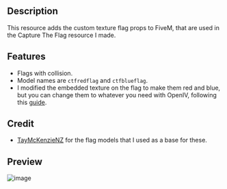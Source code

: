 ## Description
This resource adds the custom texture flag props to FiveM, that are used in the Capture The Flag resource I made.

## Features
* Flags with collision.
* Model names are `ctfredflag` and `ctfblueflag`.
* I modified the embedded texture on the flag to make them red and blue, but you can change them to whatever you need with OpenIV, following this [guide](https://forums.gta5-mods.com/topic/7173/can-you-modify-embedded-textures-in-a-ydr/2).

## Credit
- [TayMcKenzieNZ](https://github.com/TayMcKenzieNZ/rpemotes) for the flag models that I used as a base for these.

## Preview
![image](https://user-images.githubusercontent.com/70592880/208973909-c417db92-666f-468e-bab0-924fe4682e27.png)
